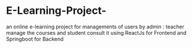 # E-Learning-Project-
an online e-learning project for managements of users by admin : teacher manage the courses and student consult it using ReactJs for Frontend and Springboot for Backend
